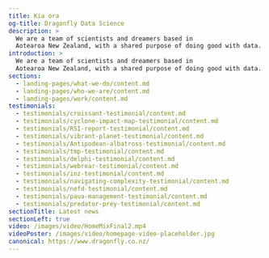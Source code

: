 ```yaml
---
title: Kia ora
og-title: Dragonfly Data Science
description: >
  We are a team of scientists and dreamers based in
  Aotearoa New Zealand, with a shared purpose of doing good with data.
introduction: >
  We are a team of scientists and dreamers based in
  Aotearoa New Zealand, with a shared purpose of doing good with data.
sections:
  - landing-pages/what-we-do/content.md
  - landing-pages/who-we-are/content.md
  - landing-pages/work/content.md
testimonials:
  - testimonials/croissant-testimonial/content.md
  - testimonials/cyclone-impact-map-testimonial/content.md
  - testimonials/RSI-report-testimonial/content.md
  - testimonials/vibrant-planet-testimonial/content.md
  - testimonials/Antipodean-albatross-testimonial/content.md
  - testimonials/tmp-testimonial/content.md
  - testimonials/delphi-testimonial/content.md
  - testimonials/webrear-testimonial/content.md
  - testimonials/inz-testimonial/content.md
  - testimonials/navigating-complexity-testimonial/content.md
  - testimonials/nefd-testimonial/content.md
  - testimonials/paua-management-testimonial/content.md
  - testimonials/predator-prey-testimonial/content.md
sectionTitle: Latest news
sectionLeft: true
video: /images/video/HomeMixFinal2.mp4
videoPoster: /images/video/homepage-video-placeholder.jpg
canonical: https://www.dragonfly.co.nz/
---
```

